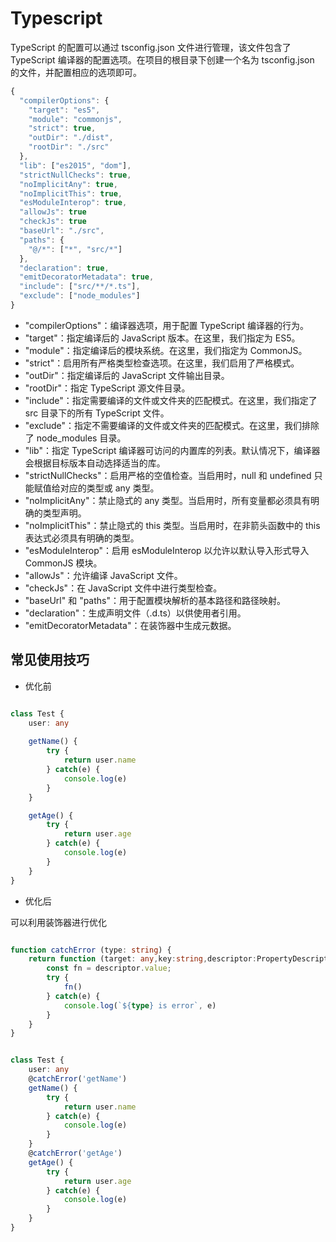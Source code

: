 # Typescript

TypeScript 的配置可以通过 tsconfig.json 文件进行管理，该文件包含了 TypeScript 编译器的配置选项。在项目的根目录下创建一个名为 tsconfig.json 的文件，并配置相应的选项即可。


```ts
{
  "compilerOptions": {
    "target": "es5",
    "module": "commonjs",
    "strict": true,
    "outDir": "./dist",
    "rootDir": "./src"
  },
  "lib": ["es2015", "dom"],
  "strictNullChecks": true,
  "noImplicitAny": true,
  "noImplicitThis": true,
  "esModuleInterop": true,
  "allowJs": true
  "checkJs": true
  "baseUrl": "./src",
  "paths": {
    "@/*": ["*", "src/*"]
  },
  "declaration": true,
  "emitDecoratorMetadata": true,
  "include": ["src/**/*.ts"],
  "exclude": ["node_modules"]
}
```

- "compilerOptions"：编译器选项，用于配置 TypeScript 编译器的行为。
- "target"：指定编译后的 JavaScript 版本。在这里，我们指定为 ES5。
- "module"：指定编译后的模块系统。在这里，我们指定为 CommonJS。
- "strict"：启用所有严格类型检查选项。在这里，我们启用了严格模式。
- "outDir"：指定编译后的 JavaScript 文件输出目录。
- "rootDir"：指定 TypeScript 源文件目录。
- "include"：指定需要编译的文件或文件夹的匹配模式。在这里，我们指定了 src 目录下的所有 TypeScript 文件。
- "exclude"：指定不需要编译的文件或文件夹的匹配模式。在这里，我们排除了 node_modules 目录。
- "lib"：指定 TypeScript 编译器可访问的内置库的列表。默认情况下，编译器会根据目标版本自动选择适当的库。
- "strictNullChecks"：启用严格的空值检查。当启用时，null 和 undefined 只能赋值给对应的类型或 any 类型。
- "noImplicitAny"：禁止隐式的 any 类型。当启用时，所有变量都必须具有明确的类型声明。
- "noImplicitThis"：禁止隐式的 this 类型。当启用时，在非箭头函数中的 this 表达式必须具有明确的类型。
- "esModuleInterop"：启用 esModuleInterop 以允许以默认导入形式导入 CommonJS 模块。
- "allowJs"：允许编译 JavaScript 文件。
- "checkJs"：在 JavaScript 文件中进行类型检查。
- "baseUrl" 和 "paths"：用于配置模块解析的基本路径和路径映射。
- "declaration"：生成声明文件（.d.ts）以供使用者引用。
- "emitDecoratorMetadata"：在装饰器中生成元数据。


## 常见使用技巧

- 优化前

```ts

class Test {
    user: any
    
    getName() {
        try {
            return user.name
        } catch(e) {
            console.log(e)
        }
    }

    getAge() {
        try {
            return user.age
        } catch(e) {
            console.log(e)
        }
    }
}
```

- 优化后

可以利用装饰器进行优化

```ts

function catchError (type: string) {
    return function (target: any,key:string,descriptor:PropertyDescriptor) {
        const fn = descriptor.value;
        try {
            fn()
        } catch(e) {
            console.log(`${type} is error`, e)
        }
    }
}


class Test {
    user: any
    @catchError('getName')
    getName() {
        try {
            return user.name
        } catch(e) {
            console.log(e)
        }
    }
    @catchError('getAge')
    getAge() {
        try {
            return user.age
        } catch(e) {
            console.log(e)
        }
    }
}

```